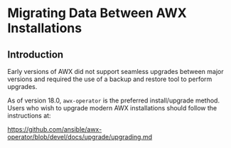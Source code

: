 # Migrating Data Between AWX Installations

## Introduction

Early versions of AWX did not support seamless upgrades between major versions and required the use of a backup and restore tool to perform upgrades.

As of version 18.0, `awx-operator` is the preferred install/upgrade method. Users who wish to upgrade modern AWX installations should follow the instructions at:

https://github.com/ansible/awx-operator/blob/devel/docs/upgrade/upgrading.md
